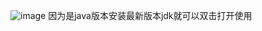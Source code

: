 ![image](https://github.com/JiaqinKang/phoneNumberChecker/assets/37282586/3016122e-06d3-439c-8346-b92e8b5d7e39)
因为是java版本安装最新版本jdk就可以双击打开使用
